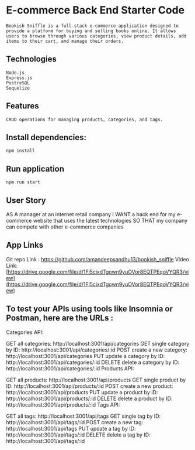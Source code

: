 # E-commerce Back End Starter Code
    Bookish Sniffle is a full-stack e-commerce application designed to provide a platform for buying and selling books online. It allows users to browse through various categories, view product details, add items to their cart, and manage their orders.

## Technologies
    Node.js
    Express.js
    PostreSQL
    Sequelize

## Features
    CRUD operations for managing products, categories, and tags.

## Install dependencies:
    npm install

## Run application
    npm run start

## User Story
AS A manager at an internet retail company
I WANT a back end for my e-commerce website that uses the latest technologies
SO THAT my company can compete with other e-commerce companies

## App Links
Git repo Link : https://github.com/amandeepsandhu13/bookish_sniffle
Video Link: [https://drive.google.com/file/d/1Fl5cixdTgown9yuOVor8EQTPEqoVYQR3/view](https://drive.google.com/file/d/1Fl5cixdTgown9yuOVor8EQTPEqoVYQR3/view)

## To test your APIs using tools like Insomnia or Postman, here are the URLs :

Categories API:

GET all categories: http://localhost:3001/api/categories
GET single category by ID: http://localhost:3001/api/categories/:id
POST create a new category: http://localhost:3001/api/categories
PUT update a category by ID: http://localhost:3001/api/categories/:id
DELETE delete a category by ID: http://localhost:3001/api/categories/:id
Products API:

GET all products: http://localhost:3001/api/products
GET single product by ID: http://localhost:3001/api/products/:id
POST create a new product: http://localhost:3001/api/products
PUT update a product by ID: http://localhost:3001/api/products/:id
DELETE delete a product by ID: http://localhost:3001/api/products/:id
Tags API:

GET all tags: http://localhost:3001/api/tags
GET single tag by ID: http://localhost:3001/api/tags/:id
POST create a new tag: http://localhost:3001/api/tags
PUT update a tag by ID: http://localhost:3001/api/tags/:id
DELETE delete a tag by ID: http://localhost:3001/api/tags/:id



 
